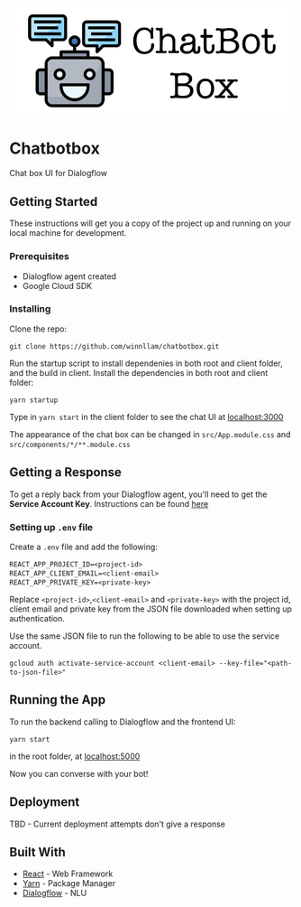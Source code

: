 ![alt text](https://github.com/winnllam/chatbotbox/blob/master/client/public/chatbotbox.png)

# Chatbotbox

Chat box UI for Dialogflow

## Getting Started

These instructions will get you a copy of the project up and running on your local machine for development.

### Prerequisites

* Dialogflow agent created
* Google Cloud SDK

### Installing

Clone the repo:

```
git clone https://github.com/winnllam/chatbotbox.git
```

Run the startup script to install dependenies in both root and client folder, and the build in client.
Install the dependencies in both root and client folder:

```
yarn startup
```

Type in `yarn start` in the client folder to see the chat UI at [localhost:3000](http://localhost:3000)
  
The appearance of the chat box can be changed in `src/App.module.css` and `src/components/*/**.module.css`

## Getting a Response

To get a reply back from your Dialogflow agent, you'll need to get the **Service Account Key**. Instructions can be found [here](https://dialogflow.com/docs/reference/v2-auth-setup)

### Setting up `.env` file

Create a `.env` file and add the following:

```
REACT_APP_PROJECT_ID=<project-id>
REACT_APP_CLIENT_EMAIL=<client-email>
REACT_APP_PRIVATE_KEY=<private-key>
```

Replace `<project-id>`,`<client-email>` and `<private-key>` with the project id, client email and private key from the JSON file downloaded when setting up authentication.  

Use the same JSON file to run the following to be able to use the service account.
```
gcloud auth activate-service-account <client-email> --key-file="<path-to-json-file>"
```

## Running the App

To run the backend calling to Dialogflow and the frontend UI:

```
yarn start
```
in the root folder, at [localhost:5000](http://localhost:5000)

Now you can converse with your bot!

## Deployment

TBD - Current deployment attempts don't give a response

## Built With

* [React](https://reactjs.org) - Web Framework
* [Yarn](https://yarnpkg.com) - Package Manager
* [Dialogflow](https://dialogflow.com) - NLU
